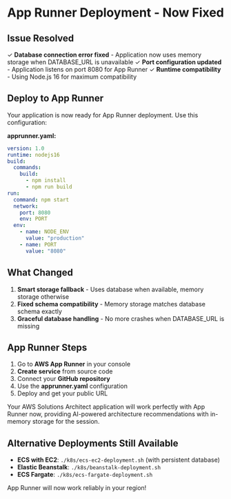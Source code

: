 # App Runner Deployment - Now Fixed

## Issue Resolved
✓ **Database connection error fixed** - Application now uses memory storage when DATABASE_URL is unavailable
✓ **Port configuration updated** - Application listens on port 8080 for App Runner
✓ **Runtime compatibility** - Using Node.js 16 for maximum compatibility

## Deploy to App Runner

Your application is now ready for App Runner deployment. Use this configuration:

**apprunner.yaml:**
```yaml
version: 1.0
runtime: nodejs16
build:
  commands:
    build:
      - npm install
      - npm run build
run:
  command: npm start
  network:
    port: 8080
    env: PORT
  env:
    - name: NODE_ENV
      value: "production"
    - name: PORT
      value: "8080"
```

## What Changed

1. **Smart storage fallback** - Uses database when available, memory storage otherwise
2. **Fixed schema compatibility** - Memory storage matches database schema exactly
3. **Graceful database handling** - No more crashes when DATABASE_URL is missing

## App Runner Steps

1. Go to **AWS App Runner** in your console
2. **Create service** from source code
3. Connect your **GitHub repository**
4. Use the **apprunner.yaml** configuration
5. Deploy and get your public URL

Your AWS Solutions Architect application will work perfectly with App Runner now, providing AI-powered architecture recommendations with in-memory storage for the session.

## Alternative Deployments Still Available

- **ECS with EC2**: `./k8s/ecs-ec2-deployment.sh` (with persistent database)
- **Elastic Beanstalk**: `./k8s/beanstalk-deployment.sh` 
- **ECS Fargate**: `./k8s/ecs-fargate-deployment.sh`

App Runner will now work reliably in your region!